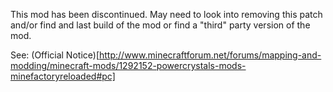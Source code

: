 This mod has been discontinued. May need to look into removing this patch and/or find and last build of the mod or find a "third" party version of the mod.

See: (Official Notice)[http://www.minecraftforum.net/forums/mapping-and-modding/minecraft-mods/1292152-powercrystals-mods-minefactoryreloaded#pc]